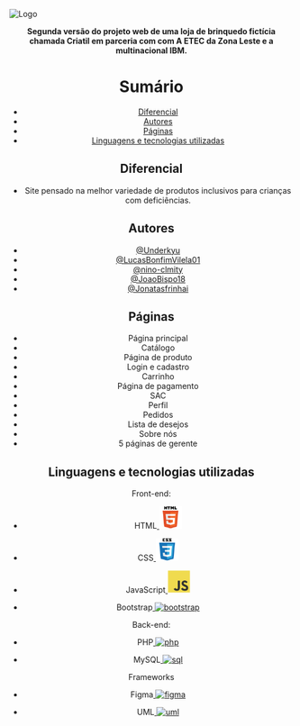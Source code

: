 ![Logo](https://github.com/Underkyu/Criatil_2.0/blob/391995f5c6b6c3295acc67f50d77f9a43cc9129e/VERS%C3%83O_HTML/imagens/Logo/criatillogo.png)
<center><b>Segunda versão do projeto web de uma loja de brinquedo fictícia chamada Criatil em parceria com com A ETEC da Zona Leste e a multinacional IBM.</b>

# Sumário

  - [Diferencial](#diferencial)
  - [Autores](#autores)
   - [Páginas](#páginas)
  - [Linguagens e tecnologias utilizadas](#linguagens-e-tecnologias-utilizadas)
  

## Diferencial
- Site pensado na melhor variedade de produtos inclusivos para crianças com deficiências.
## Autores

- [@Underkyu](https://github.com/Underkyu)
- [@LucasBonfimVilela01](https://github.com/LucasBonfimVilela01)
- [@nino-clmity](https://github.com/nino-clmity)
- [@JoaoBispo18](https://github.com/JoaoBispo18)
- [@Jonatasfrinhai](https://github.com/Jonatasfrinhai)

## Páginas
- Página principal 
- Catálogo 
- Página de produto 
- Login e cadastro
- Carrinho 
- Página de pagamento
- SAC
- Perfil 
- Pedidos
- Lista de desejos
- Sobre nós
- 5 páginas de gerente

## Linguagens e tecnologias utilizadas

Front-end: 

- <lable>HTML</lable><a href="https://www.w3.org/html/" target="_blank" rel="noreferrer"> 
    <img src="https://raw.githubusercontent.com/devicons/devicon/master/icons/html5/html5-original-wordmark.svg" alt="html5" width="40" height="40"/> 
</a>

- <lable>CSS</lable><a href="https://www.w3schools.com/css/" target="_blank" rel="noreferrer"> 
    <img src="https://raw.githubusercontent.com/devicons/devicon/master/icons/css3/css3-original-wordmark.svg" alt="css3" width="40" height="40"/> 
  </a>

- <lable>JavaScript</lable><a href="https://developer.mozilla.org/en-US/docs/Web/JavaScript" target="_blank" rel="noreferrer"> 
    <img src="https://raw.githubusercontent.com/devicons/devicon/master/icons/javascript/javascript-original.svg" alt="javascript" width="40" height="40"/> 
  </a>

- <lable>Bootstrap</lable><a href="https://getbootstrap.com/" target="_blank" rel="noreferrer"> 
    <img src="https://cdn.jsdelivr.net/gh/devicons/devicon@latest/icons/bootstrap/bootstrap-original.svg" alt="bootstrap" width="40" height="40"/> 
  </a>
    


Back-end: 

- <lable>PHP</lable><a href="https://www.php.net/" target="_blank" rel="noreferrer"> 
    <img src="https://cdn.jsdelivr.net/gh/devicons/devicon@latest/icons/php/php-original.svg" alt="php" width="40" height="40"/> 
  </a>

- <lable>MySQL</lable><a href="https://www.w3schools.com/sql/" target="_blank" rel="noreferrer"> 
    <img src="https://cdn.jsdelivr.net/gh/devicons/devicon@latest/icons/mysql/mysql-original-wordmark.svg" alt="sql" width="40" height="40"/> 
  </a>

Frameworks

- <lable>Figma</lable><a href="https://www.figma.com/" target="_blank" rel="noreferrer"> 
    <img src="https://www.vectorlogo.zone/logos/figma/figma-icon.svg" alt="figma" width="40" height="40"/> 
  </a> 

- <lable>UML</lable><a href="https://www.uml.org/" target="_blank" rel="noreferrer"> 
    <img src="https://upload.wikimedia.org/wikipedia/commons/d/d5/UML_logo.svg" alt="uml" width="40" height="40"/> 
  </a> 

